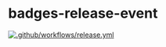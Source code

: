 # badges-release-event

[![.github/workflows/release.yml](https://github.com/anthmmatic/badges-release-event/actions/workflows/release.yml/badge.svg?branch=1\.05)](https://github.com/anthmmatic/badges-release-event/actions/workflows/release.yml)

